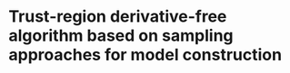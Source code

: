 Trust-region derivative-free algorithm based on sampling
approaches for model construction
===========================================================

